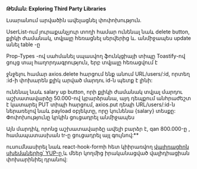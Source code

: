 **Թեման: Exploring Third Party Libraries**

Լսարանում արվածին ավելացնել փոփոխություն.

UserList-ում յուրաքանչյուր տողի համար ունենալ նաև delete button, քլիկի ժամանակ, տվյալը հեռացնել սերվերից և. անմիջապես update անել table -ը

Prop-Types -ով սահմանել սպասվող ֆունկցիայի տիպը
Toastify-ով ցույց տալ հաղորդագրություն, երբ տվյալը հեռացվում է

ջնջելու համար axios.delete հարցում ենք անում URL/users/:id, որտեղ :id-ի փոխարեն քլիկ արված մարդու id-ն պետք է լինի:

ունենալ նաև salary up button, որի քլիկի ժամանակ տվյալ մարդու աշխատավարձը 50.000-ով կբարձրանա, այդ դեպքում անհրաժեշտ է կատարել PUT տիպի հարցում, axios.put դեպի URL/users/:id-ն ներառելով նաև payload օբյեկտը, որը կունենա {salary} տեսքը: Փոփոխությունը կրկին ցուցադրել անմիջապես

Այն մարդիկ, որոնց աշխատավարձը ավելի բարձր է, qan 800.000-ը , համապատասխան tr-ը ցուցադրել այլ գույնով:\*\*

ուսումնասիրել նաև react-hook-formի հետ կիիրառվող [վալիդացիոն սխեմաներից՝ YUP-ը ](https://dev.to/franciscomendes10866/react-form-validation-with-react-hook-form-and-yup-4a98)և մեեր կողմից իրականացված վալիդիացիան փոխարինիել դրանով:
